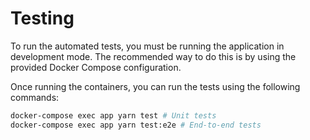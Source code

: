 # Testing

To run the automated tests, you must be running the application in development mode. The recommended way to do this is by using the provided Docker Compose configuration.

Once running the containers, you can run the tests using the following commands:

```bash
docker-compose exec app yarn test # Unit tests
docker-compose exec app yarn test:e2e # End-to-end tests
```
